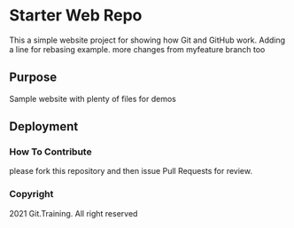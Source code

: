 # Starter Web Repo

This a simple website project for showing how Git and GitHub work.
Adding a line for rebasing example.
more changes from myfeature branch too

## Purpose

Sample website with plenty of files for demos

## Deployment


### How To Contribute
please fork this repository and then issue Pull Requests for review.

### Copyright

2021 Git.Training.
All right reserved